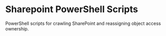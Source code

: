 # Sharepoint PowerShell Scripts
PowerShell scripts for crawling SharePoint and reassigning object access ownership.
